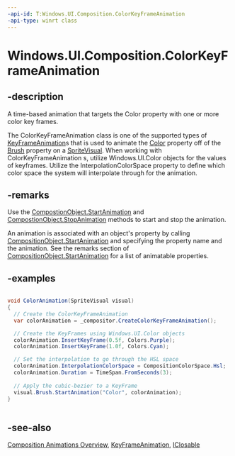 ```yaml
---
-api-id: T:Windows.UI.Composition.ColorKeyFrameAnimation
-api-type: winrt class
---
```


<!-- Class syntax.
public class ColorKeyFrameAnimation : Windows.UI.Composition.KeyFrameAnimation, Windows.UI.Composition.IColorKeyFrameAnimation
-->

# Windows.UI.Composition.ColorKeyFrameAnimation

## -description
A time-based animation that targets the Color property with one or more color key frames.

The ColorKeyFrameAnimation class is one of the supported types of [KeyFrameAnimation](keyframeanimation.md)s that is used to animate the [Color](compositioncolorbrush_color.md) property off of the [Brush](spritevisual_brush.md) property on a [SpriteVisual](spritevisual.md). When working with ColorKeyFrameAnimation s, utilize Windows.UI.Color objects for the values of keyframes. Utilize the InterpolationColorSpace property to define which color space the system will interpolate through for the animation.

## -remarks

Use the [CompostionObject.StartAnimation](compositionobject_startanimation_709050842.md) and [CompostionObject.StopAnimation](compositionobject_stopanimation_1075337060.md) methods to start and stop the animation.

An animation is associated with an object's property by calling [CompositionObject.StartAnimation](compositionobject_startanimation_709050842.md) and specifying the property name and the animation. See the remarks section of [CompositionObject.StartAnimation](compositionobject_startanimation_709050842.md) for a list of animatable properties.

## -examples


```csharp

void ColorAnimation(SpriteVisual visual)
{
  // Create the ColorKeyFrameAnimation
  var colorAnimation = _compositor.CreateColorKeyFrameAnimation();

  // Create the KeyFrames using Windows.UI.Color objects
  colorAnimation.InsertKeyFrame(0.5f, Colors.Purple);
  colorAnimation.InsertKeyFrame(1.0f, Colors.Cyan);

  // Set the interpolation to go through the HSL space
  colorAnimation.InterpolationColorSpace = CompositionColorSpace.Hsl;
  colorAnimation.Duration = TimeSpan.FromSeconds(3);
 
  // Apply the cubic-bezier to a KeyFrame
  visual.Brush.StartAnimation("Color", colorAnimation);
}
          
```



## -see-also
[Composition Animations Overview](https://docs.microsoft.com/en-us/windows/uwp/composition/composition-animation), [KeyFrameAnimation](keyframeanimation.md), [IClosable](../windows.foundation/iclosable.md)

